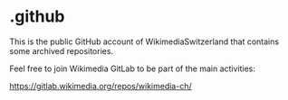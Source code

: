 # .github

This is the public GitHub account of WikimediaSwitzerland that contains some archived repositories.

Feel free to join Wikimedia GitLab to be part of the main activities:

https://gitlab.wikimedia.org/repos/wikimedia-ch/
